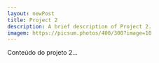 ```yaml
---
layout: newPost
title: Project 2
description: A brief description of Project 2.
imagem: https://picsum.photos/400/300?image=10
---
```


Conteúdo do projeto 2...
